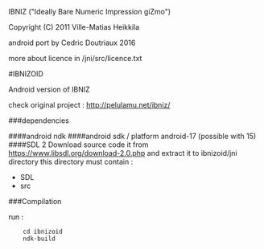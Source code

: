 IBNIZ ("Ideally Bare Numeric Impression giZmo")

Copyright (C) 2011 Ville-Matias Heikkila

android port by Cedric Doutriaux 2016

more about licence in /jni/src/licence.txt

#IBNIZOID

Android version of IBNIZ

check original project : http://pelulamu.net/ibniz/



###dependencies

####android ndk
####android sdk / platform android-17 (possible with 15)
####SDL 2 
Download source code it from https://www.libsdl.org/download-2.0.php 
and extract it to ibnizoid/jni directory 
this directory must contain :
 * SDL
 * src

###Compilation

run :

        cd ibnizoid
        ndk-build
